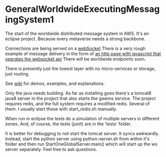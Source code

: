# GeneralWorldwideExecutingMessagingSystem1
The start of the worldwide distributed message system in AWS. It's an eclipse project. 
Because every metaverse needs a strong backbone. 

Connections are being served on a [webSocket](ws://go3here.com:8081/) There is a very rough example of message delivery in the form of [an http page with javascript that operates the websocket api]( http://go2here.com) There will be worldwide endpoints soon. 

There is presently just the lowest layer with no micro-services or storage, just routing. 

See [wiki](https://github.com/awootton/GeneralWorldwideExecutingMessagingSystem1/wiki) for demos, examples, and explanations.  

Only the java needs building. As far as installing goes there's a tomcat8 java8 server in the project that also starts the gwems service. The project requires redis, and the full system requires a modified redis. Several of them. I usually start those with start_redis.sh manually.

When run in eclipse the tests do a simulation of multiple servers in different zones. And, of course, the tests (junit) are in the 'tests' folder. 

It is better for debugging to not start the tomcat server. It syncs awkwardly. Instead, start the python server using python-server.sh 
from within it's folder and then run StartOneGlobalServer.main() which will start up the ws server separately. Feel free to ask questions. 


